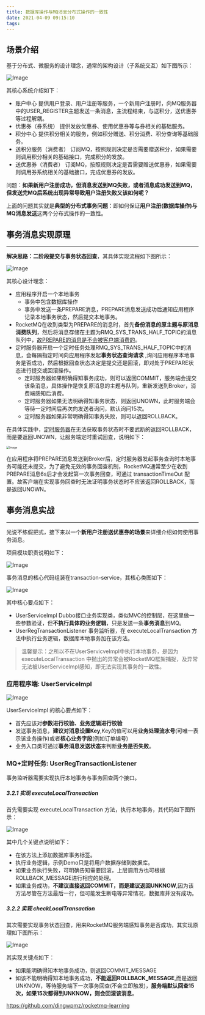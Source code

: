 ```yaml
---
title: 数据库操作与MQ消息分布式操作的一致性
date: 2021-04-09 09:15:10
tags:
---
```


## 场景介绍 

基于分布式、微服务的设计理念，通常的架构设计（子系统交互）如下图所示：

![Image](https://mmbiz.qpic.cn/mmbiz_png/Wkp2azia4QFvz5BhRHmnGstLtUaJHNRLicv3lkl4PYzkxwxUUT8cvHPic1EVzs5Ib9p3DmbMu4CR2ejNV7lQ0biavg/640)


其核心系统介绍如下：

- 账户中心
  提供用户登录、用户注册等服务，一个新用户注册时，向MQ服务器中的USER_REGISTER主题发送一条消息，主流程结束，与送积分，送优惠券等过程解耦。
- 优惠券（券系统）
  提供发放优惠券、使用优惠券等与券相关的基础服务。
- 积分中心
  提供积分相关的服务，例如积分赠送、积分消费、积分查询等基础服务。
- 送积分服务（消费者）
  订阅MQ，按照规则决定是否需要赠送积分，如果需要则调用积分相关的基础接口，完成积分的发放。
- 送优惠券（消费者）
  订阅MQ，按照规则决定是否需要赠送优惠券，如果需要则调用券系统相关的基础接口，完成优惠券的发放。

问题：**如果新用户注册成功，但消息发送到MQ失败，或者消息成功发送到MQ，但发送完MQ后系统出现异常导致用户注册失败又该如何呢？**

上面的问题其实就是**典型的分布式事务问题**：即如何保证**用户注册(数据库操作)与MQ消息发送**这两个分布式操作的一致性。

## 事务消息实现原理

------

**解决思路：二阶段提交与事务状态回查**，其具体实现流程如下图所示：

![Image](https://mmbiz.qpic.cn/mmbiz_png/Wkp2azia4QFvz5BhRHmnGstLtUaJHNRLicvRbyskeRHIO7ocUm8qibhfS71gPKlmv1cicXz41hPegy67sRhiboKBibtg/640?wx_fmt=png&wxfrom=5&wx_lazy=1&wx_co=1)


其核心设计理念：

- 应用程序开启一个本地事务
  - 事务中包含数据库操作
  - 事务中发送一条PREPARE消息，PREPARE消息发送成功后通知应用程序记录本地事务状态，然后提交本地事务。
- RocketMQ在收到类型为PREPARE的消息时，首先**备份消息的原主题与原消息消费队列**，然后将消息存储在主题为RMQ_SYS_TRANS_HALF_TOPIC的消息队列中，[故PREPARE的消息是不会被客户端消费的]()。
- 定时服务器开启一个定时任务处理RMQ_SYS_TRANS_HALF_TOPIC中的消息，会每隔指定时间向应用程序发起**事务状态查询请求** ,询问应用程序本地事务是否成功，然后根据回查状态决定是提交还是回滚，即对处于PREPARE状态进行提交或回滚操作。
  - 定时服务器如果明确得知事务成功，则可以返回COMMIT，服务端会提交该条消息，具体操作是恢复原消息的主题与队列，重新发送到Broker，消费端感知后消费。
  - 定时服务器如果无法明确得知事务状态，则返回UNOWN，此时服务端会等待一定时间后再次向发送者询问，默认询问15次。
  - 定时服务器如果非常明确得知事务失败，则可以返回ROLLBACK。

在具体实践中，[定时服务器]()在无法获取事务状态时不要武断的返回ROLLBACK，而是要返回UNOWN，让服务端定时重试回查，说明如下：

<img src="https://mmbiz.qpic.cn/mmbiz_png/Wkp2azia4QFvz5BhRHmnGstLtUaJHNRLicibtwsHP1sxDH14bE3W4Q7NhEIziam8g1PjXUeicchCT6VbpzovIvXl0xw/640?wx_fmt=png&wxfrom=5&wx_lazy=1&wx_co=1" alt="Image" style="zoom:50%;" />


在应用程序将PREPARE消息发送到Broker后，定时服务器发起事务查询时本地事务可能还未提交，为了避免无效的事务回查机制，RocketMQ通常至少在收到PREPARE消息6s后才会发起第一次事务回查，可通过 transactionTimeOut 配置。故客户端在实现事务回查时无法证明事务状态时不应该返回ROLLBACK，而是返回UNOWN。

## 事务消息实战

------

光说不练假把式，接下来以一个**新用户注册送优惠券的场景**来详细介绍如何使用事务消息。

项目模块职责说明如下：

![Image](https://mmbiz.qpic.cn/mmbiz_png/Wkp2azia4QFvz5BhRHmnGstLtUaJHNRLicp0FZqHBcHorVYwgyonW3l3GvxVf7JbwfPydgFfJ2W213bDhm5xAVzg/640?wx_fmt=png&wxfrom=5&wx_lazy=1&wx_co=1)


事务消息的核心代码组装在transaction-service，其核心类图如下：

![Image](https://mmbiz.qpic.cn/mmbiz_png/Wkp2azia4QFvz5BhRHmnGstLtUaJHNRLicRycFWlp0DLnuiaRsIEghB7vlSspbOOmqa5WyiasibBRX9d1AQOJg9ffDQ/640?wx_fmt=png&wxfrom=5&wx_lazy=1&wx_co=1)


其中核心要点如下：

- UserServiceImpl
  Dubbo接口业务实现类，类似MVC的控制层，在这里做一些参数验证，但**不执行具体的业务逻辑**，只是发送一条**事务消息**到MQ。
- UserRegTransactionListener
  事务监听器，在 executeLocalTransaction 方法中执行业务逻辑，数据库本地事务加在该方法。

> 温馨提示：之所以不在UserServicveImpl中执行本地事务，是因为 executeLocalTransaction 中抛出的异常会被RocketMQ框架捕捉，及异常无法被UserServiceImpl感知，即无法实现其事务的一致性。

### 应用程序端: UserServiceImpl 

![Image](https://mmbiz.qpic.cn/mmbiz_png/Wkp2azia4QFvz5BhRHmnGstLtUaJHNRLicHG08xaibsdPwygtzwqibIBibZxaxJmVbtZwBKvT9Iia033rprrdRlhpqNQ/640?wx_fmt=png&wxfrom=5&wx_lazy=1&wx_co=1)


UserServiceImpl 的核心要点如下：

- 首先应该对**参数进行校验、业务逻辑进行校验**
- 发送事务消息，**建议对消息设置Key**,Key的值可以用**业务处理流水号**(可唯一表示该业务操作)或者**核心业务字段**(例如订单编号)
- 业务入口类可通过**事务消息发送状态**来判断**业务是否失败**。

### MQ+定时任务: UserRegTransactionListener

事务监听器需要实现执行本地事务与事务回查两个接口。

##### 3.2.1 实现 executeLocalTransaction

首先需要实现 executeLocalTransaction 方法，执行本地事务，其代码如下图所示：

![Image](https://mmbiz.qpic.cn/mmbiz_png/Wkp2azia4QFvz5BhRHmnGstLtUaJHNRLicXGC8hJ2eFUM1iaZwNLC2yoctYXalVJzJl3a1KgVr9dUVtLsOZZWo9fw/640?wx_fmt=png&wxfrom=5&wx_lazy=1&wx_co=1)


其中几个关键点说明如下：

- 在该方法上添加数据库事务标签。
- 执行业务逻辑，示例Demo只是将用户数据存储到数据库。
- 如果业务执行失败，可明确告知需要回滚，上层调用方也可根据ROLLBACK_MESSAGE进行相应的处理。
- 如果业务成功，**不建议直接返回COMMIT，而是建议返回UNKNOW**,因为该方法尽管在方法最后一行，但可能发生断电等异常情况，数据库并没有成功。

##### 3.2.2 实现 checkLocalTransaction

其次需要实现事务状态回查，用来RocketMQ服务端感知事务是否成功，其实现原理如下图所示：

![Image](https://mmbiz.qpic.cn/mmbiz_png/Wkp2azia4QFvz5BhRHmnGstLtUaJHNRLicOzMibUQdW16wMsd4Qia09pLKM7JWIeuOMCq87esPGNia07ib7WnRa1TWng/640?wx_fmt=png&wxfrom=5&wx_lazy=1&wx_co=1)


其实现关键点如下：

- 如果能明确得知本地事务成功，则返回COMMIT_MESSAGE
- 如该不能明确得知本地事务成功，**不能返回ROLLBACK_MESSAGE**,而是返回UNKNOW，等待服务端下一次事务回查(不会立即触发)，**服务端默认回查15次，如果15次都得到UNKNOW，则会回滚该消息**。



https://github.com/dingwpmz/rocketmq-learning

